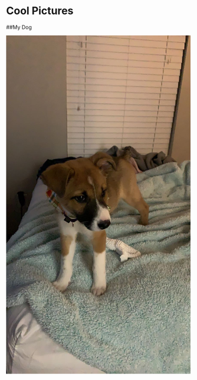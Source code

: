 # Cool Pictures

##My Dog


<img width="500" alt="doggo" src="https://github.com/ScivolaEVD/My-Website/blob/main/IMG_8269.JPG">

